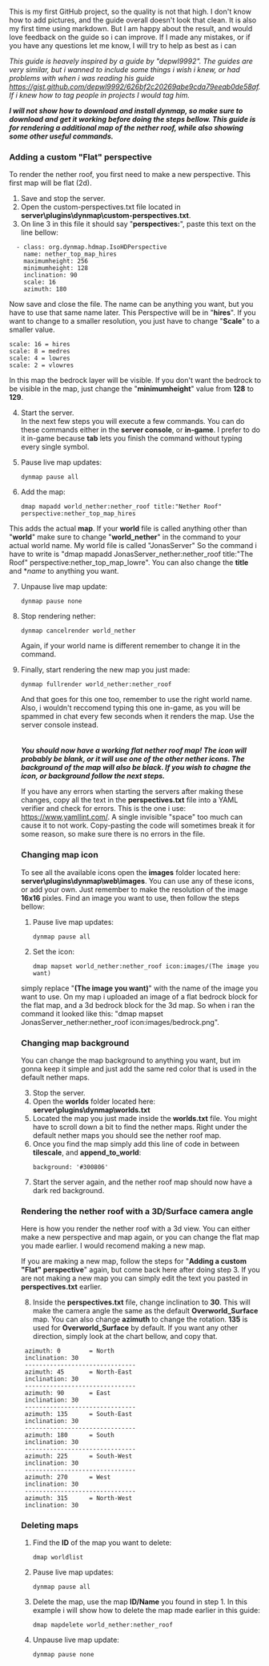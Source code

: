 This is my first GitHub project, so the quality is not that high. I don't know how to add pictures, and the guide overall doesn't look that clean. It is also my first time using markdown. But I am happy about the result, and would love feedback on the guide so i can improve. If I made any mistakes, or if you have any questions let me know, I will try to help as best as i can

_This guide is heavely inspired by a guide by "depwl9992". The guides are very similar, but i wanned to include some things i wish i knew, or had problems with when i was reading his guide https://gist.github.com/depwl9992/626bf2c20269abe9cda79eeab0de58af. If i knew how to tag people in projects I would tag him._

***I will not show how to download and install dynmap, so make sure to download and get it working before doing the steps bellow. This guide is for rendering a additional map of the nether roof, while also showing some other useful commands.***

### **Adding a custom "Flat" perspective**
To render the nether roof, you first need to make a new perspective. This first map will be flat (2d).
1. Save and stop the server.    
2. Open the custom-perspectives.txt file located in **server\plugins\dynmap\custom-perspectives.txt**.
3. On line 3 in this file it should say "**perspectives:**", paste this text on the line bellow:
```
  - class: org.dynmap.hdmap.IsoHDPerspective
    name: nether_top_map_hires
    maximumheight: 256
    minimumheight: 128
    inclination: 90
    scale: 16
    azimuth: 180
```
Now save and close the file. The name can be anything you want, but you have to use that same name later.
This Perspective will be in "**hires**". If you want to change to a smaller resolution, you just have to change "**Scale**" to a smaller value.
```
scale: 16 = hires
scale: 8 = medres
scale: 4 = lowres
scale: 2 = vlowres
```
In this map the bedrock layer will be visible. If you don't want the bedrock to be visible in the map, just change the "**minimumheight**" value from **128** to **129**.

4. Start the server. \
   In the next few steps you will execute a few commands. You can do these commands either in the **server console**, or **in-game**. I prefer to do it in-game because **tab** lets you finish the command without typing every single symbol.  

5. Pause live map updates: 
   ```
   dynmap pause all
   ``` 

6. Add the map:
   ```
   dmap mapadd world_nether:nether_roof title:"Nether Roof" perspective:nether_top_map_hires
   ```
  This adds the actual **map**. If your **world** file is called anything other than "**world**" make sure to change "**world_nether**" in the command to your actual world name. My world file is called "JonasServer" So the command i have to write is "dmap mapadd JonasServer_nether:nether_roof title:"The Roof" perspective:nether_top_map_lowre". You can also change the **title** and **name* to anything you want. 

7. Unpause live map update:
   ```
   dynmap pause none
   ```

8. Stop rendering nether:
   ```
   dynmap cancelrender world_nether
   ```
   Again, if your world name is different remember to change it in the command.
  
9. Finally, start rendering the new map you just made:
    ```
    dynmap fullrender world_nether:nether_roof
    ```
   And that goes for this one too, remember to use the right world name. Also, i wouldn't reccomend typing this one in-game, as you will be spammed in chat every few seconds when it renders the map. Use the server console instead.  \
   \
   \
   ***You should now have a working flat nether roof map! The icon will probably be blank, or it will use one of the other nether icons. The background of the map will also be black. If you wish to chagne the icon, or background follow the next steps.*** 

   If you have any errors when starting the servers after making these changes, copy all the text in the **perspectives.txt** file into a YAML verifier and check for errors. This is the one i use: https://www.yamllint.com/.
   A single invisible "space" too much can cause it to not work. Copy-pasting the code will sometimes break it for some reason, so make sure there is no errors in the file.

  
  
    ### **Changing map icon**
    To see all the available icons open the **images** folder located here: **server\plugins\dynmap\web\images**. You can use any of these icons, or add your own. Just remember to make the resolution of the image **16x16** pixles. Find an image you want to use, then follow the steps bellow:

    1. Pause live map updates: 
       ```
       dynmap pause all
       ``` 
    2. Set the icon:
       ```
       dmap mapset world_nether:nether_roof icon:images/(The image you want)
       ```
      simply replace "**(The image you want)**" with the name of the image you want to use. On my map i uploaded an image of a flat bedrock block for the flat map, and a 3d bedrock block for the 3d map. So when i ran the command it looked like this: "dmap mapset JonasServer_nether:nether_roof icon:images/bedrock.png".

   
    ### **Changing map background**
    You can change the map background to anything you want, but im gonna keep it simple and just add the same red color that is used in the default nether maps. 

    3. Stop the server.
    4. Open the **worlds** folder located here: **server\plugins\dynmap\worlds.txt**
    5. Located the map you just made inside the **worlds.txt** file. You might have to scroll down a bit to find the nether maps. Right under the default nether maps you should see the nether roof map.
    6. Once you find the map simply add this line of code in between **tilescale**, and **append_to_world**:
       ```
       background: '#300806'
       ```
    7. Start the server again, and the nether roof map should now have a dark red background.
        
   ### **Rendering the nether roof with a 3D/Surface camera angle**
   Here is how you render the nether roof with a 3d view. You can either make a new perspective and map again, or you can change the flat map you made earlier. I would recomend making a new map.

    If you are making a new map, follow the steps for "**Adding a custom "Flat" perspective**" again, but come back here after doing step 3. If you are not making a new map you can simply edit the text you pasted in **perspectives.txt** earlier.

    8. Inside the **perspectives.txt** file, change inclination to **30**. This will make the camera angle the same as the default **Overworld_Surface** map. You can also change **azimuth** to change the rotation. **135** is used for **Overworld_Surface** by default. If you want any other direction, simply look at the chart bellow, and copy that.
   ```
    azimuth: 0        = North
    inclination: 30   
    -------------------------------
    azimuth: 45       = North-East
    inclination: 30   
    -------------------------------
    azimuth: 90       = East
    inclination: 30   
    -------------------------------
    azimuth: 135      = South-East
    inclination: 30   
    -------------------------------
    azimuth: 180      = South
    inclination: 30   
    -------------------------------
    azimuth: 225      = South-West
    inclination: 30   
    -------------------------------
    azimuth: 270      = West
    inclination: 30   
    -------------------------------
    azimuth: 315      = North-West
    inclination: 30   
   ```


   ### **Deleting maps**
   1. Find the **ID** of the map you want to delete:
      ```
      dmap worldlist
      ```
   2. Pause live map updates: 
       ```
       dynmap pause all
       ``` 
   3. Delete the map, use the map **ID/Name** you found in step 1. In this example i will show how to delete the map made earlier in this guide:
       ```
       dmap mapdelete world_nether:nether_roof
       ```
   4. Unpause live map update:
      ```
      dynmap pause none
      ```
